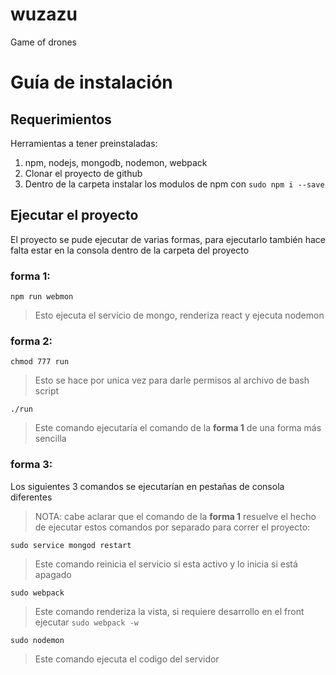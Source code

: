 # wuzazu
Game of drones

# Guía de instalación
## Requerimientos

Herramientas a tener preinstaladas:
1. npm, nodejs, mongodb, nodemon, webpack
2. Clonar el proyecto de github
3. Dentro de la carpeta instalar los modulos de npm con `sudo npm i --save`

## Ejecutar el proyecto

El proyecto se pude ejecutar de varias formas, para ejecutarlo también hace falta estar en la consola dentro de la carpeta del proyecto

### forma 1:

`npm run webmon`

> Esto ejecuta el servicio de mongo, renderiza react y ejecuta nodemon

### forma 2:
`chmod 777 run`

> Esto se hace por unica vez para darle permisos al archivo de bash script

`./run`

> Este comando ejecutaría el comando de la **forma 1** de una forma más sencilla

### forma 3:
Los siguientes 3 comandos se ejecutarían en pestañas de consola diferentes 
> NOTA: cabe aclarar que el comando de la **forma 1** resuelve el hecho de ejecutar estos comandos por separado para correr el proyecto:

`sudo service mongod restart` 
> Este comando reinicia el servicio si esta activo y lo inicia si está apagado

`sudo webpack`

> Este comando renderiza la vista, si requiere desarrollo en el front ejecutar `sudo webpack -w`

`sudo nodemon`

> Este comando ejecuta el codigo del servidor
